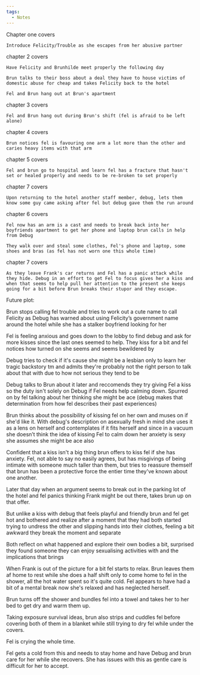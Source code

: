 ```yaml
---
tags:
  - Notes
---
```

Chapter one covers

	Introduce Felicity/Trouble as she escapes from her abusive partner

chapter 2 covers

	Have Felicity and Brunhilde meet properly the following day

	Brun talks to their boss about a deal they have to house victims of domestic abuse for cheap and takes Felicity back to the hotel

	Fel and Brun hang out at Brun's apartment

chapter 3 covers

	Fel and Brun hang out during Brun's shift (fel is afraid to be left alone)

chapter 4 covers

	Brun notices fel is favouring one arm a lot more than the other and caries heavy items with that arm

chapter 5 covers

	Fel and brun go to hospital and learn fel has a fracture that hasn't set or healed properly and needs to be re-broken to set properly

chapter 7 covers

	Upon returning to the hotel another staff member, debug, lets them know some guy came asking after fel but debug gave them the run around

chapter 6 covers

	Fel now has an arm is a cast and needs to break back into her boyfriends apartment to get her phone and laptop brun calls in help from Debug

	They walk over and steal some clothes, Fel's phone and laptop, some shoes and bras (as fel has not worn one this whole time)

chapter 7 covers

	As they leave Frank's car returns and Fel has a panic attack while they hide. Debug in an effort to get Fel to focus gives her a kiss and when that seems to help pull her attention to the present she keeps going for a bit before Brun breaks their stupor and they escape.

Future plot:

Brun stops calling fel trouble and tries to work out a cute name to call Felicity as Debug has warned about using Felicity’s government name around the hotel while she has a stalker boyfriend looking for her

Fel is feeling anxious and goes down to the lobby to find debug and ask for more kisses since the last ones seemed to help. They kiss for a bit and fel notices how turned on she seems and seems bewildered by

Debug tries to check if it's cause she might be a lesbian only to learn her tragic backstory tm and admits they're probably not the right person to talk about that with due to how not serious they tend to be

Debug talks to Brun about it later and reccomends they try giving Fel a kiss so the duty isn't solely on Debug if Fel needs help calming down. Spurred on by fel talking about her thinking she might be ace (debug makes that determination from how fel describes their past experiences)

Brun thinks about the possibility of kissing fel on her own and muses on if she'd like it. With debug's description on asexually fresh in mind she uses it as a lens on herself and contemplates if it fits herself and since in a vacuum she doesn’t think the idea of kissing Fel to calm down her anxiety is sexy she assumes she might be ace also

Confident that a kiss isn't a big thing brun offers to kiss fel if she has anxiety. Fel, not able to say no easily agrees, but has misgivings of being intimate with someone much taller than them, but tries to reassure themself that brun has been a protective force the entier time they've known about one another.

Later that day when an argument seems to break out in the parking lot of the hotel and fel panics thinking Frank might be out there, takes brun up on that offer.

But unlike a kiss with debug that feels playful and friendly brun and fel get hot and bothered and realize after a moment that they had both started trying to undress the other and slipping hands into their clothes, feeling a bit awkward they break the moment and separate

Both reflect on what happened and explore their own bodies a bit, surprised they found someone they can enjoy sexualising activities with and the implications that brings

When Frank is out of the picture for a bit fel starts to relax. Brun leaves them af home to rest while she does a half shift only to come home to fel in the shower, all the hot water spent so it's quite cold. Fel appears to have had a bit of a mental break now she's relaxed and has neglected herself.

Brun turns off the shower and bundles fel into a towel and takes her to her bed to get dry and warm them up.

Taking exposure survival ideas, brun also strips and cuddles fel before covering both of them in a blanket while still trying to dry fel while under the covers.

Fel is crying the whole time.

Fel gets a cold from this and needs to stay home and have Debug and brun care for her while she recovers. She has issues with this as gentle care is difficult for her to accept.